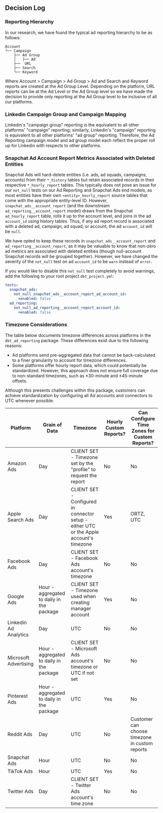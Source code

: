 ## Decision Log

### Reporting Hierarchy
In our research, we have found the typical ad reporting hierarchy to be as follows:
```
Account
└── Campaign
    ├── Ad Group
    │   ├── Ad
    ├──  URL
    ├── Search
    └── Keyword
```
Where Account > Campaign > Ad Group > Ad and Search and Keyword reports are created at the Ad Group Level. Depending on the platform, URL reports can be at the Ad Level or the Ad Group level so we have made the decision to provide only reporting at the Ad Group level to be inclusive of all our platforms.

### Linkedin Campaign Group and Campaign Mapping
Linkedin's "campaign group" reporting is the equivalent to all other platforms' "campaign" reporting; similarly, Linkedin's "campaign" reporting is equivalent to all other platforms' "ad group" reporting. Therefore, the Ad Reporting campaign model and ad group model each reflect the proper roll up for Linkedin with respects to other platforms.

### Snapchat Ad Account Report Metrics Associated with Deleted Entities
Snapchat Ads will hard-delete entities (i.e. ads, ad squads, campaigns, accounts) from their `*_history` tables but retain associated records in their respective `*_hourly_report` tables. This typically does not pose an issue for our `not_null` tests on our Ad Reporting and Snapchat Ads end models, as most entities have their own `<entity>_hourly_report` source tables that come with the appropriate entity-level ID. However, `snapchat_ads__account_report` (and the downstream `ad_reporting__account_report` model) draws from the Snapchat `ad_hourly_report` table, rolls it up to the account level, and joins in the ad `account_id` using history tables. Thus, if any ad report record is associated with a deleted ad, campaign, ad squad, or account, the ad `account_id` will be `null`.

We have opted to keep these records in `snapchat_ads__account_report` and `ad_reporting__account_report`, as it may be valuable to know that non-zero ad metrics are associated with deleted entities (though null-account Snapchat records will be grouped together). However, we have changed the severity of the `not_null` test on ad `account_id` to be `warn` instead of `error`.

If you would like to disable this `not_null` test completely to avoid warnings, add the following to your root project `dbt_project.yml`:
```yml
tests:
  snapchat_ads:
    not_null_snapchat_ads__account_report_ad_account_id:
      +enabled: false
  ad_reporting:
    not_null_ad_reporting__account_report_account_id:
      +enabled: false
```

### Timezone Considerations

The table below documents timezone differences across platforms in the `dbt_ad_reporting` package. These differences exist due to the following reasons:

- Ad platforms send pre-aggregated data that cannot be back-calculated to a finer granularity to account for timezone differences. 
- Some platforms offer hourly report data, which could potentially be standardized. However, this approach does not ensure full coverage due to non-standard timezones, such as ±30-minute and ±45-minute offsets.

Although this presents challenges within this package, customers can achieve standardization by configuring all Ad accounts and connectors to UTC whenever possible.

| Platform | Grain of Data | Timezone | Hourly Custom Reports? | Can Configure Time Zones for Custom Reports? |
|----------|---------------|----------|------------------------|----------------------------------------------|
| Amazon Ads | Day | CLIENT SET - Timezone set by the "profile" to request the report | No | No |
| Apple Search Ads | Day | CLIENT SET - Configured in connector setup - either UTC or the Apple account's timezone | Yes | ORTZ, UTC |
| Facebook Ads | Day | CLIENT SET - Facebook Ads account's timezone | No | No |
| Google Ads | Hour - aggregated to daily in the package | CLIENT SET - Timezone used when creating manager account | Yes | No |
| Linkedin Ad Analytics | Day | UTC | No | No |
| Microsoft Advertising | Hour - aggregated to daily in the package | CLIENT SET - Microsoft Ads account's timezone or UTC if not set | No | No |
| Pinterest Ads | Hour - aggregated to daily in the package | UTC | Yes | No |
| Reddit Ads | Day | UTC | No | Customer can choose timezone in custom reports |
| Snapchat Ads | Hour | UTC | No | No |
| TikTok Ads | Hour | UTC | Yes | No |
| Twitter Ads | Day | CLIENT SET - Twitter Ads account's time zone | No | No |
